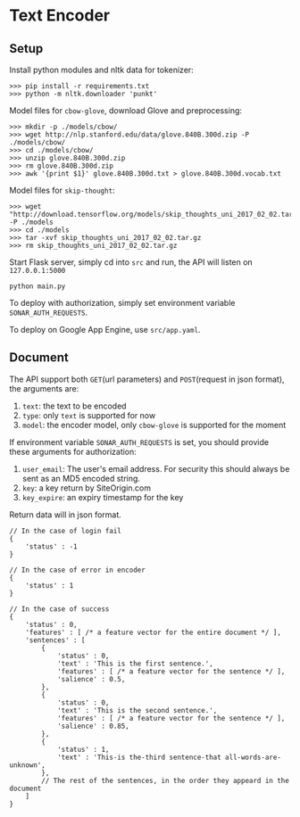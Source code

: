 # Text Encoder


## Setup

Install python modules and nltk data for tokenizer:

```shell
>>> pip install -r requirements.txt
>>> python -m nltk.downloader 'punkt'
```

Model files for `cbow-glove`, download Glove and preprocessing:

```shell
>>> mkdir -p ./models/cbow/
>>> wget http://nlp.stanford.edu/data/glove.840B.300d.zip -P ./models/cbow/
>>> cd ./models/cbow/
>>> unzip glove.840B.300d.zip
>>> rm glove.840B.300d.zip
>>> awk '{print $1}' glove.840B.300d.txt > glove.840B.300d.vocab.txt
```

Model files for `skip-thought`:
```shell
>>> wget "http://download.tensorflow.org/models/skip_thoughts_uni_2017_02_02.tar.gz" -P ./models
>>> cd ./models
>>> tar -xvf skip_thoughts_uni_2017_02_02.tar.gz
>>> rm skip_thoughts_uni_2017_02_02.tar.gz
```


Start Flask server, simply cd into `src` and run, the API will listen on `127.0.0.1:5000`
```
python main.py
```

To deploy with authorization, simply set environment variable `SONAR_AUTH_REQUESTS`.

To deploy on Google App Engine, use `src/app.yaml`.

## Document

The API support both `GET`(url parameters) and `POST`(request in json format), the arguments are:

1. `text`: the text to be encoded
2. `type`: only `text` is supported for now
3. `model`: the encoder model, only `cbow-glove` is supported for the moment

If environment variable `SONAR_AUTH_REQUESTS` is set, you should provide these arguments for authorization:

1. `user_email`: The user's email address. For security this should always be sent as an MD5 encoded string.
2. `key`: a key return by SiteOrigin.com 
3. `key_expire`: an expiry timestamp for the key

Return data will in json format.
```
// In the case of login fail
{
	'status' : -1
}

// In the case of error in encoder
{
	'status' : 1
}

// In the case of success
{
	'status' : 0,
	'features' : [ /* a feature vector for the entire document */ ],
	'sentences' : [
		{
			'status' : 0,
			'text' : 'This is the first sentence.',
			'features' : [ /* a feature vector for the sentence */ ],
			'salience' : 0.5,
		},
		{
			'status' : 0,
			'text' : 'This is the second sentence.',
			'features' : [ /* a feature vector for the sentence */ ],
			'salience' : 0.85,
		},
		{
			'status' : 1,
			'text' : 'This-is the-third sentence-that all-words-are-unknown',
		},
		// The rest of the sentences, in the order they appeard in the document
	]
}
```
